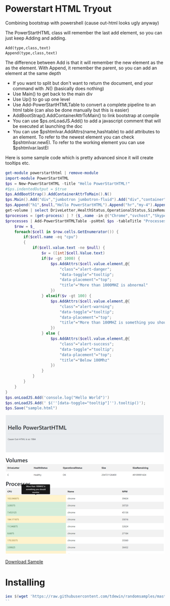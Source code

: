 # Powerstart HTML Tryout
Combining bootstrap with powershell (cause out-html looks ugly anyway)

The PowerStartHTML class will remember the last add element, so you can just keep Adding and adding. 


```
Add(type,class,text)
Append(type,class,text)
````
The difference between Add is that it will remember the new element as the as the element. With Append, it remember the parent, so you can add an element at the same depth

* If you want to split but don't want to return the document, end your command with .N() (basically does nothing)
* Use Main() to get back to the main div
* Use Up() to go up one level
* Use Add-PowerStartHTMLTable to convert a complete pipeline to an html table (can also be done manually but this is easier)
* AddBootStrap().AddContainerAttrToMain() to link bootstrap at compile
* You can use $ps.onLoadJS.Add() to add a javascript comment that will be executed at launching the doc
* You can use $pshtmlvar.AddAttrs(name,hashtable) to add attributes to an element. To refer to the newest element you can check $pshtmlvar.newEl. To refer to the working element you can use $pshtmlvar.lastEl

Here is some sample code which is pretty advanced since it will create tooltips etc.

```powershell
get-module powerstarthtml | remove-module
import-module PowerStartHTML
$ps = New-PowerStartHTML -title "Hello PowerStartHTML!"
#$ps.indentedOutput = $true
$ps.AddBootStrap().AddContainerAttrToMain().N()
$ps.Main().Add("div","jumbotron jumbotron-fluid").Add("div","container").N()
$ps.Append("h1",$null,"Hello PowerStartHTML").Append("hr","my-4").Append("p",$null,"Cause Out-HTML is so 1984").N()
get-volume | select DriveLetter,HealthStatus,OperationalStatus,SizeRemaining,Size | Add-PowerStartHTMLTable -psHtml $ps -tableTitle "Volumes" -tableClass "table table-striped"
$processes = (get-process) | ? {$_.name -in @("Chrome","svchost","SkypeApp","Notepad","Audacity")} | select name,cpu,npm 
$processes | Add-PowerStartHTMLTable -psHtml $ps -tableTitle "Processes" -tableClass "table table-striped" -idOverride "ProcTable" -passthroughTable | % {
    $row = $_
    foreach($cell in $row.cells.GetEnumerator()) {
        if($cell.name -eq "cpu")
        {
            if($cell.value.text -ne $null) {
                $v = ([int]$cell.Value.text)
                if($v -gt 1000) {
                    $ps.AddAttrs($cell.value.element,@{
                        "class"="alert-danger";
                        "data-toggle"="tooltip";
                        "data-placement"="top";
                        "title"="More than 1000MHZ is abnormal"
                    })
                } elseif($v -gt 100) {
                    $ps.AddAttrs($cell.value.element,@{
                        "class"="alert-warning";
                        "data-toggle"="tooltip";
                        "data-placement"="top";
                        "title"="More than 100MHZ is something you should monitor"
                    })
                } else {
                    $ps.AddAttrs($cell.value.element,@{
                        "class"="alert-success";
                        "data-toggle"="tooltip";
                        "data-placement"="top";
                        "title"="Below 100Mhz"
                    })
                }
            } 
        }
    }
}
$ps.onLoadJS.Add('console.log("Hello World")')
$ps.onLoadJS.Add(' $(''[data-toggle="tooltip"]'').tooltip()');
$ps.Save("sample.html")
```

![Sample](./sample.png)

[Download Sample](https://raw.githubusercontent.com/tdewin/randomsamples/master/powerstarthtml/sample.html)

# Installing
```powershell
iex $(wget 'https://raw.githubusercontent.com/tdewin/randomsamples/master/powerstarthtml/bootstrap.ps1').content
`` 
